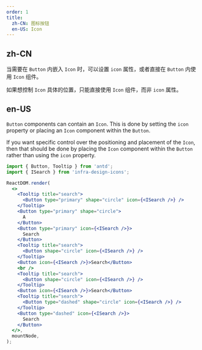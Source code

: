 ```yaml
---
order: 1
title:
  zh-CN: 图标按钮
  en-US: Icon
---
```


## zh-CN

当需要在 `Button` 内嵌入 `Icon` 时，可以设置 `icon` 属性，或者直接在 `Button` 内使用 `Icon` 组件。

如果想控制 `Icon` 具体的位置，只能直接使用 `Icon` 组件，而非 `icon` 属性。

## en-US

`Button` components can contain an `Icon`. This is done by setting the `icon` property or placing an `Icon` component within the `Button`.

If you want specific control over the positioning and placement of the `Icon`, then that should be done by placing the `Icon` component within the `Button` rather than using the `icon` property.

```jsx
import { Button, Tooltip } from 'antd';
import { ISearch } from 'infra-design-icons';

ReactDOM.render(
  <>
    <Tooltip title="search">
      <Button type="primary" shape="circle" icon={<ISearch />} />
    </Tooltip>
    <Button type="primary" shape="circle">
      A
    </Button>
    <Button type="primary" icon={<ISearch />}>
      Search
    </Button>
    <Tooltip title="search">
      <Button shape="circle" icon={<ISearch />} />
    </Tooltip>
    <Button icon={<ISearch />}>Search</Button>
    <br />
    <Tooltip title="search">
      <Button shape="circle" icon={<ISearch />} />
    </Tooltip>
    <Button icon={<ISearch />}>Search</Button>
    <Tooltip title="search">
      <Button type="dashed" shape="circle" icon={<ISearch />} />
    </Tooltip>
    <Button type="dashed" icon={<ISearch />}>
      Search
    </Button>
  </>,
  mountNode,
);
```
